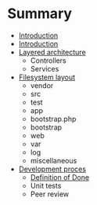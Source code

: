 # Summary

* [Introduction](README.md)
* [Introduction](docs/readme.md)
* [Layered architecture](docs/layered_architecture.md)
   * Controllers
   * Services
* [Filesystem layout](docs/filesystem-layout.md)
   * vendor
   * src
   * test
   * app
   * bootstrap.php
   * bootstrap
   * web
   * var
   * log
   * miscellaneous
* [Development proces](docs/development_proces.md)
   * [Definition of Done](docs/development-proces/definition_of_done.md)
   * Unit tests
   * Peer review

